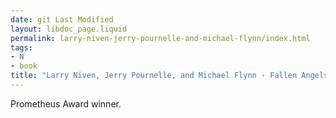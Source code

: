 ```yaml
---
date: git Last Modified
layout: libdoc_page.liquid
permalink: larry-niven-jerry-pournelle-and-michael-flynn/index.html
tags:
- N
- book
title: "Larry Niven, Jerry Pournelle, and Michael Flynn - Fallen Angels"
---
```


Prometheus Award winner.